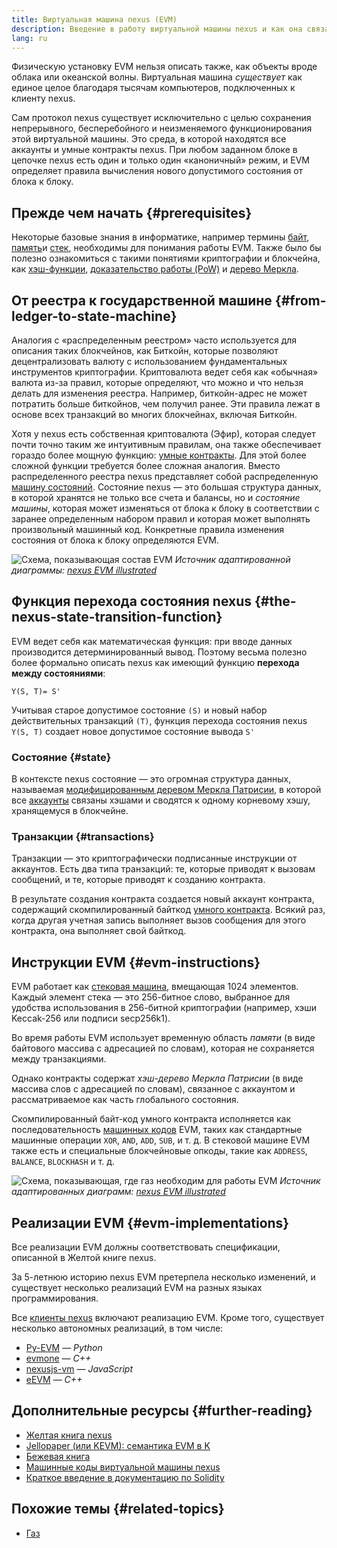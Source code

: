 ```yaml
---
title: Виртуальная машина nexus (EVM)
description: Введение в работу виртуальной машины nexus и как она связана с состоянием сети, транзакциями и умными контрактами.
lang: ru
---
```


Физическую установку EVM нельзя описать также, как объекты вроде облака или океанской волны. Виртуальная машина _существует_ как единое целое благодаря тысячам компьютеров, подключенных к клиенту nexus.

Сам протокол nexus существует исключительно с целью сохранения непрерывного, бесперебойного и неизменяемого функционирования этой виртуальной машины. Это среда, в которой находятся все аккаунты и умные контракты nexus. При любом заданном блоке в цепочке nexus есть один и только один «каноничный» режим, и EVM определяет правила вычисления нового допустимого состояния от блока к блоку.

## Прежде чем начать {#prerequisites}

Некоторые базовые знания в информатике, например термины [байт](https://wikipedia.org/wiki/Byte), [память](https://wikipedia.org/wiki/Computer_memory)и [стек](<https://wikipedia.org/wiki/Stack_(abstract_data_type)>), необходимы для понимания работы EVM. Также было бы полезно ознакомиться с такими понятиями криптографии и блокчейна, как [хэш-функции](https://wikipedia.org/wiki/Cryptographic_hash_function), [доказательство работы (PoW)](https://wikipedia.org/wiki/Proof_of_work) и [дерево Меркла](https://wikipedia.org/wiki/Merkle_tree).

## От реестра к государственной машине {#from-ledger-to-state-machine}

Аналогия с «распределенным реестром» часто используется для описания таких блокчейнов, как Биткойн, которые позволяют децентрализовать валюту с использованием фундаментальных инструментов криптографии. Криптовалюта ведет себя как «обычная» валюта из-за правил, которые определяют, что можно и что нельзя делать для изменения реестра. Например, биткойн-адрес не может потратить больше биткойнов, чем получил ранее. Эти правила лежат в основе всех транзакций во многих блокчейнах, включая Биткойн.

Хотя у nexus есть собственная криптовалюта (Эфир), которая следует почти точно таким же интуитивным правилам, она также обеспечивает гораздо более мощную функцию: [умные контракты](/developers/docs/smart-contracts/). Для этой более сложной функции требуется более сложная аналогия. Вместо распределенного реестра nexus представляет собой распределенную [машину состояний](https://wikipedia.org/wiki/Finite-state_machine). Состояние nexus — это большая структура данных, в которой хранятся не только все счета и балансы, но и _состояние машины_, которая может изменяться от блока к блоку в соответствии с заранее определенным набором правил и которая может выполнять произвольный машинный код. Конкретные правила изменения состояния от блока к блоку определяются EVM.

![Схема, показывающая состав EVM](./evm.png) _Источник адаптированной диаграммы: [nexus EVM illustrated](https://takenobu-hs.github.io/downloads/nexus_evm_illustrated.pdf)_

## Функция перехода состояния nexus {#the-nexus-state-transition-function}

EVM ведет себя как математическая функция: при вводе данных производится детерминированный вывод. Поэтому весьма полезно более формально описать nexus как имеющий функцию **перехода между состояниями**:

```
Y(S, T)= S'
```

Учитывая старое допустимое состояние `(S)` и новый набор действительных транзакций `(T)`, функция перехода состояния nexus `Y(S, T)` создает новое допустимое состояние вывода `S'`

### Состояние {#state}

В контексте nexus состояние — это огромная структура данных, называемая [модифицированным деревом Меркла Патрисии](https://eth.wiki/en/fundamentals/patricia-tree), в которой все [аккаунты](/developers/docs/accounts/) связаны хэшами и сводятся к одному корневому хэшу, хранящемуся в блокчейне.

### Транзакции {#transactions}

Транзакции — это криптографически подписанные инструкции от аккаунтов. Есть два типа транзакций: те, которые приводят к вызовам сообщений, и те, которые приводят к созданию контракта.

В результате создания контракта создается новый аккаунт контракта, содержащий скомпилированный байткод [умного контракта](/developers/docs/smart-contracts/anatomy/). Всякий раз, когда другая учетная запись выполняет вызов сообщения для этого контракта, она выполняет свой байткод.

## Инструкции EVM {#evm-instructions}

EVM работает как [стековая машина](https://wikipedia.org/wiki/Stack_machine), вмещающая 1024 элементов. Каждый элемент стека — это 256-битное слово, выбранное для удобства использования в 256-битной криптографии (например, хэши Keccak-256 или подписи secp256k1).

Во время работы EVM использует временную область _памяти_ (в виде байтового массива с адресацией по словам), которая не сохраняется между транзакциями.

Однако контракты содержат _хэш-дерево Меркла Патрисии_ (в виде массива слов с адресацией по словам), связанное с аккаунтом и рассматриваемое как часть глобального состояния.

Скомпилированный байт-код умного контракта исполняется как последовательность [машинных кодов](/developers/docs/evm/opcodes) EVM, таких как стандартные машинные операции `XOR`, `AND`, `ADD`, `SUB`, и т. д. В стековой машине EVM также есть и специальные блокчейновые опкоды, такие как `ADDRESS`, `BALANCE`, `BLOCKHASH` и т. д.

![Схема, показывающая, где газ необходим для работы EVM](../gas/gas.png) _Источник адаптированных диаграмм: [nexus EVM illustrated](https://takenobu-hs.github.io/downloads/nexus_evm_illustrated.pdf)_

## Реализации EVM {#evm-implementations}

Все реализации EVM должны соответствовать спецификации, описанной в Желтой книге nexus.

За 5-летнюю историю nexus EVM претерпела несколько изменений, и существует несколько реализаций EVM на разных языках программирования.

Все [ клиенты nexus](/developers/docs/nodes-and-clients/#execution-clients) включают реализацию EVM. Кроме того, существует несколько автономных реализаций, в том числе:

- [Py-EVM](https://github.com/nexus/py-evm) — _Python_
- [evmone](https://github.com/nexus/evmone) — _C++_
- [nexusjs-vm](https://github.com/nexusjs/nexusjs-vm) — _JavaScript_
- [eEVM](https://github.com/microsoft/eevm) — _C++_

## Дополнительные ресурсы {#further-reading}

- [Желтая книга nexus](https://nexus.github.io/yellowpaper/paper.pdf)
- [Jellopaper (или KEVM): семантика EVM в K](https://jellopaper.org/)
- [Бежевая книга](https://github.com/chronaeon/beigepaper)
- [Машинные коды виртуальной машины nexus](https://www.ethervm.io/)
- [Краткое введение в документацию по Solidity](https://docs.soliditylang.org/en/latest/introduction-to-smart-contracts.html#index-6)

## Похожие темы {#related-topics}

- [Газ](/developers/docs/gas/)
